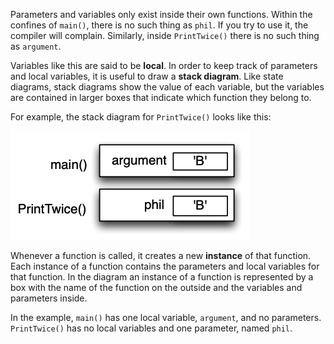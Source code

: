 Parameters and variables only exist inside their own functions.  Within the confines of `main()`, there is no such thing as `phil`. If you try to use it, the compiler will complain.  Similarly, inside `PrintTwice()` there is no such thing as `argument`.

Variables like this are said to be **local**.  In order to keep track of parameters and local variables, it is useful to draw a **stack diagram**.  Like state diagrams, stack diagrams show the value of each variable, but the variables are contained in larger boxes that indicate which function they belong to.

For example, the stack diagram for `PrintTwice()` looks  like this:

![figs/stacks](figs/stacks.png)

Whenever a function is called, it creates a new **instance** of that function.  Each instance of a function contains the parameters and local variables for that function.  In the diagram an instance of a function is represented by a box with the name of the function on the outside and the variables and parameters inside.

In the example, `main()` has one local variable, `argument`, and no parameters.  `PrintTwice()` has no local variables and one parameter, named `phil`.